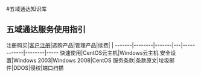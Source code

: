 <!-- --- title: 五域通达知识库 -->
#五域通达知识库

## 五域通达服务使用指引

注册购买|[客户注册](/2012-11-22-how-to-sign-up)|选购产品|管理产品|续费| |
-------|--------|-------|---|------------|--------|-----
快速使用|CentOS云主机|Windows云主机
安全设置|Windows 2003|Windows 2008|CentOS
服务条款|条款原文|垃圾邮件|DDOS|侵权|端口扫描